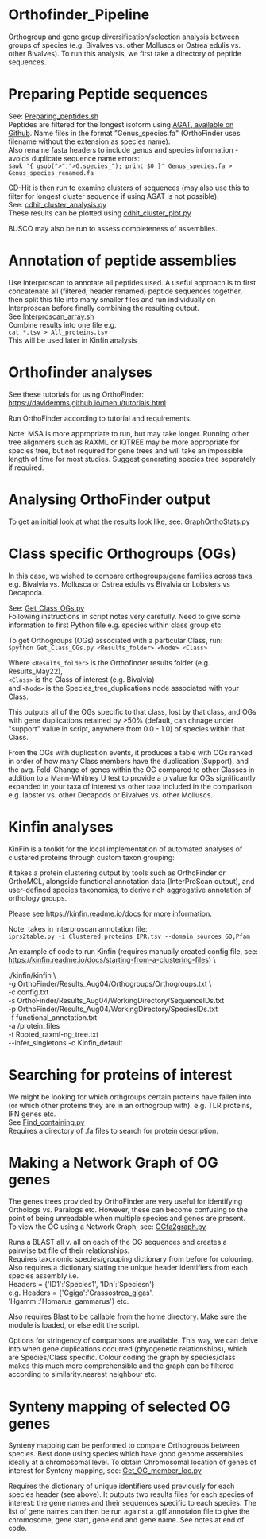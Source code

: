 # Orthofinder_Pipeline
Orthogroup and gene group diversification/selection analysis between groups of species (e.g. Bivalves vs. other Molluscs or Ostrea edulis vs. other Bivalves). 
To run this analysis, we first take a directory of peptide sequences.

# Preparing Peptide sequences
See: [Preparing_peptides.sh](https://github.com/Roslin-Aquaculture/Orthofinder_Bivalvia/blob/master/Preparing_peptides.sh) \
Peptides are filtered for the longest isoform using [AGAT, available on Github](https://github.com/NBISweden/AGAT/blob/master/bin/agat_sp_keep_longest_isoform.pl).
Name files in the format "Genus_species.fa" (OrthoFinder uses filename without the extension as species name). \
Also rename fasta headers to include genus and species information - avoids duplicate sequence name errors:\
`$awk '{ gsub(">",">G.species_"); print $0 }' Genus_species.fa > Genus_species_renamed.fa`

CD-Hit is then run to examine clusters of sequences (may also use this to filter for longest cluster sequence if using AGAT is not possible).\
See: [cdhit_cluster_analysis.py](https://github.com/Roslin-Aquaculture/Orthofinder_Bivalvia/blob/master/cdhit_cluster_analysis.py) \
These results can be plotted using [cdhit_cluster_plot.py](https://github.com/Roslin-Aquaculture/Orthofinder_Bivalvia/blob/master/cdhit_cluster_plot.py)

BUSCO may also be run to assess completeness of assemblies. 

# Annotation of peptide assemblies
Use interproscan to annotate all peptides used. 
A useful approach is to first concatenate all (filtered, header renamed) peptide sequences together, then split this file into many smaller files and run individually on Interproscan before finally combining the resulting output.\
See [Interproscan_array.sh](https://github.com/Roslin-Aquaculture/Orthofinder_Bivalvia/blob/master/Interproscan_array.sh)\
Combine results into one file e.g. \
`cat *.tsv > All_proteins.tsv` \
This will be used later in Kinfin analysis

# Orthofinder analyses
See these tutorials for using OrthoFinder: https://davidemms.github.io/menu/tutorials.html

Run OrthoFinder according to tutorial and requirements. 

Note: MSA is more appropriate to run, but may take longer. Running other tree alignmers such as RAXML or IQTREE may be more appropriate for species tree, but not required for gene trees and will take an impossible length of time for most studies. Suggest generating species tree seperately if required. 

# Analysing OrthoFinder output
To get an initial look at what the results look like, see: [GraphOrthoStats.py](https://github.com/Roslin-Aquaculture/Orthofinder_Bivalvia/blob/master/GraphOrthoStats.py)

# Class specific Orthogroups (OGs)
In this case, we wished to compare orthogroups/gene families across taxa e.g. Bivalvia vs. Mollusca or Ostrea edulis vs Bivalvia or Lobsters vs Decapoda. 

See: [Get_Class_OGs.py](https://github.com/Roslin-Aquaculture/Orthofinder_Bivalvia/blob/master/Get_Class_OGs_Lobster_v_Decapoda.py) \
Following instructions in script notes very carefully. 
Need to give some information to first Python file e.g. species within class group etc. 

To get Orthogroups (OGs) associated with a particular Class, run: \
`$python Get_Class_OGs.py <Results_folder> <Node> <Class>`

Where `<Results_folder>` is the Orthofinder results folder 
(e.g. Results_May22), \
`<Class>` is the Class of interest (e.g. Bivalvia) \
and `<Node>` is the Species_tree_duplications node associated with your Class.

This outputs all of the OGs specific to that class, lost by that class, and OGs with gene duplications retained by >50% (default, can chnage under "support" value in script, anywhere from 0.0 - 1.0) of species within that Class.

From the OGs with duplication events, it produces a table with OGs ranked in order of how many Class members have the duplication (Support), and the avg. Fold-Change of genes within the OG compared to other Classes in addition to a Mann-Whitney U test to provide a p value for OGs significantly expanded in your taxa of interest vs other taxa included in the comparison e.g. labster vs. other Decapods or Bivalves vs. other Molluscs. 

# Kinfin analyses 
KinFin is a toolkit for the local implementation of automated analyses of clustered proteins through custom taxon grouping:

it takes a protein clustering output by tools such as OrthoFinder or OrthoMCL, alongside functional annotation data (InterProScan output), and user-defined species taxonomies, to derive rich aggregative annotation of orthology groups.

Please see https://kinfin.readme.io/docs for more information. 

Note: takes in interproscan annotation file: \
 `iprs2table.py -i Clustered_proteins_IPR.tsv --domain_sources GO,Pfam`

 An example of code to run Kinfin (requires manually created config file, see: https://kinfin.readme.io/docs/starting-from-a-clustering-files) \
 
 ./kinfin/kinfin \  
  -g OrthoFinder/Results_Aug04/Orthogroups/Orthogroups.txt \  
-c config.txt \
-s OrthoFinder/Results_Aug04/WorkingDirectory/SequenceIDs.txt \
-p OrthoFinder/Results_Aug04/WorkingDirectory/SpeciesIDs.txt\
-f functional_annotation.txt \
-a /protein_files \
-t Rooted_raxml-ng_tree.txt \
--infer_singletons -o Kinfin_default

# Searching for proteins of interest
We might be looking for which orthgroups certain proteins have fallen into (or which other proteins they are in an orthogroup with). e.g. TLR proteins, IFN genes etc. \
See [Find_containing.py](https://github.com/Roslin-Aquaculture/Orthofinder_Bivalvia/blob/master/Find_containing.py) \
Requires a directory of .fa files to search for protein description.

# Making a Network Graph of OG genes
The genes trees provided by OrthoFinder are very useful for identifying Orthologs vs. Paralogs etc.
However, these can become confusing to the point of being unreadable when multiple species and genes are present. \
To view the OG using a Network Graph, see: [OGfa2graph.py](https://github.com/Roslin-Aquaculture/Orthofinder_Bivalvia/blob/master/OGfa2graph.py)

Runs a BLAST all v. all on each of the OG sequences and creates a pairwise.txt file of their relationships. \
Requires taxonomic species/grouping dictionary from before for colouring. \
Also requires a dictionary stating the unique header identifiers from each species assembly
i.e. \
Headers = {'ID1':'Species1', 'IDn':'Speciesn'} \
e.g. Headers = {'Cgiga':'Crassostrea_gigas', 'Hgamm':'Homarus_gammarus'} etc. 

Also requires Blast to be callable from the home directory. Make sure the module is loaded, or else edit the script. 

Options for stringency of comparisons are available. 
This way, we can delve into when gene duplications occurred (phyogenetic relationships), which are Species/Class specific.
Colour coding the graph by species/class makes this much more comprehensible and the graph can be filtered according to similarity.nearest neighbour etc.

# Synteny mapping of selected OG genes
Synteny mapping can be performed to compare Orthogroups between species. 
Best done using species which have good genome assemblies ideally at a chromosomal level. 
To obtain Chromosomal location of genes of interest for Synteny mapping, see: [Get_OG_member_loc.py](https://github.com/Roslin-Aquaculture/Orthofinder_Bivalvia/blob/master/Get_OG_member_loc.py)

Requires the dictionary of unique identifiers used previously for each species header (see above). 
It outputs two results files for each species of interest: the gene names and their sequences specific to each species.
The list of gene names can then be run against a .gff annotaion file to give the chromosome, gene start, gene end and gene name. See notes at end of code. 




